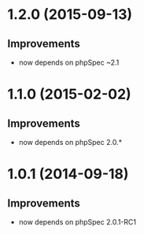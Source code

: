 # 1.2.0 (2015-09-13)

## Improvements
 - now depends on phpSpec ~2.1

# 1.1.0 (2015-02-02)

## Improvements
 - now depends on phpSpec 2.0.*

# 1.0.1 (2014-09-18)

## Improvements
 - now depends on phpSpec 2.0.1-RC1

